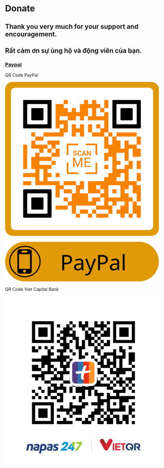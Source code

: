 # Donate

## Thank you very much for your support and encouragement.
## Rất cảm ơn sự ủng hộ và động viên của bạn.
### [Paypal](https://paypal.me/BinhNguyen420?country.x=VN&locale.x=vi_VN)

QR Code PayPal

![QR Code for Donations](frame.png)

QR Code Viet Capital Bank

![QR Code for Donations](donate_qr.jpg)

